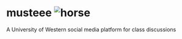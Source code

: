 # musteee  ![horse](//cdn.jsdelivr.net/emojione/1.3.0/assets/png/1F434.png)
A University of Western social media platform for class discussions
